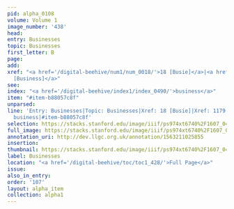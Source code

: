 ```yaml
---
pid: alpha_0108
volume: Volume 1
image_number: '438'
head: 
entry: Businesses
topic: Businesses
first_letter: B
page: 
add: 
xref: "<a href='/digital-beehive/num1/num_0018/'>18 [Busie]</a>|<a href='/digital-beehive/toc/toc2_229/'>1179
  [Business]</a>"
see: 
index: "<a href='/digital-beehive/index1/index_0490/'>business</a>"
item: "#item-b88057c8f"
unparsed: 
line: 'Entry: Businesses|Topic: Businesses|Xref: 18 [Busie]|Xref: 1179 [Business]|Index:
  business|#item-b88057c8f'
selection: https://stacks.stanford.edu/image/iiif/ps974xt6740%2F1607_0437/815,4633,2916,424/full/0/default.jpg
full_image: https://stacks.stanford.edu/image/iiif/ps974xt6740%2F1607_0437/full/full/0/default.jpg
annotation_uri: http://dev.llgc.org.uk/annotation/1563211025855
insertion: 
thumbnail: https://stacks.stanford.edu/image/iiif/ps974xt6740%2F1607_0437/815,4633,600,180/250,/0/default.jpg
label: Businesses
location: "<a href='/digital-beehive/toc/toc1_428/'>Full Page</a>"
issue: 
also_in_entry: 
order: '107'
layout: alpha_item
collection: alpha1
---
```

